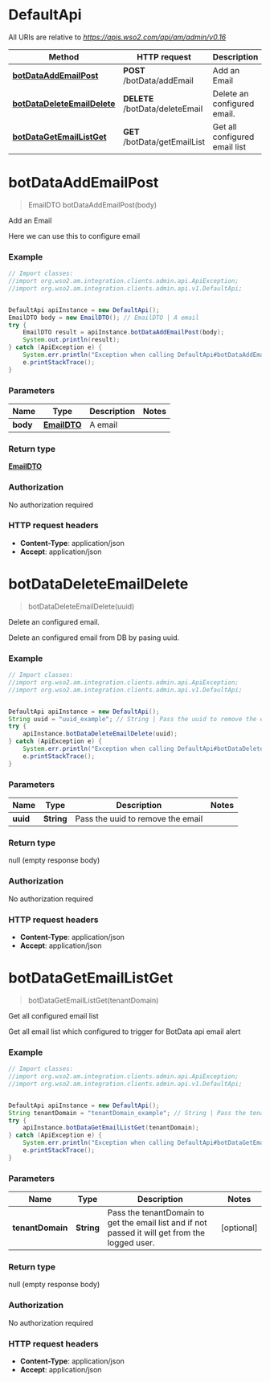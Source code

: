 # DefaultApi

All URIs are relative to *https://apis.wso2.com/api/am/admin/v0.16*

Method | HTTP request | Description
------------- | ------------- | -------------
[**botDataAddEmailPost**](DefaultApi.md#botDataAddEmailPost) | **POST** /botData/addEmail | Add an Email
[**botDataDeleteEmailDelete**](DefaultApi.md#botDataDeleteEmailDelete) | **DELETE** /botData/deleteEmail | Delete an configured email.
[**botDataGetEmailListGet**](DefaultApi.md#botDataGetEmailListGet) | **GET** /botData/getEmailList | Get all configured email list 


<a name="botDataAddEmailPost"></a>
# **botDataAddEmailPost**
> EmailDTO botDataAddEmailPost(body)

Add an Email

Here we can use this to configure email 

### Example
```java
// Import classes:
//import org.wso2.am.integration.clients.admin.api.ApiException;
//import org.wso2.am.integration.clients.admin.api.v1.DefaultApi;


DefaultApi apiInstance = new DefaultApi();
EmailDTO body = new EmailDTO(); // EmailDTO | A email 
try {
    EmailDTO result = apiInstance.botDataAddEmailPost(body);
    System.out.println(result);
} catch (ApiException e) {
    System.err.println("Exception when calling DefaultApi#botDataAddEmailPost");
    e.printStackTrace();
}
```

### Parameters

Name | Type | Description  | Notes
------------- | ------------- | ------------- | -------------
 **body** | [**EmailDTO**](EmailDTO.md)| A email  |

### Return type

[**EmailDTO**](EmailDTO.md)

### Authorization

No authorization required

### HTTP request headers

 - **Content-Type**: application/json
 - **Accept**: application/json

<a name="botDataDeleteEmailDelete"></a>
# **botDataDeleteEmailDelete**
> botDataDeleteEmailDelete(uuid)

Delete an configured email.

Delete an configured email from DB by pasing uuid. 

### Example
```java
// Import classes:
//import org.wso2.am.integration.clients.admin.api.ApiException;
//import org.wso2.am.integration.clients.admin.api.v1.DefaultApi;


DefaultApi apiInstance = new DefaultApi();
String uuid = "uuid_example"; // String | Pass the uuid to remove the email 
try {
    apiInstance.botDataDeleteEmailDelete(uuid);
} catch (ApiException e) {
    System.err.println("Exception when calling DefaultApi#botDataDeleteEmailDelete");
    e.printStackTrace();
}
```

### Parameters

Name | Type | Description  | Notes
------------- | ------------- | ------------- | -------------
 **uuid** | **String**| Pass the uuid to remove the email  |

### Return type

null (empty response body)

### Authorization

No authorization required

### HTTP request headers

 - **Content-Type**: application/json
 - **Accept**: application/json

<a name="botDataGetEmailListGet"></a>
# **botDataGetEmailListGet**
> botDataGetEmailListGet(tenantDomain)

Get all configured email list 

Get all email list which configured to trigger for BotData api email alert 

### Example
```java
// Import classes:
//import org.wso2.am.integration.clients.admin.api.ApiException;
//import org.wso2.am.integration.clients.admin.api.v1.DefaultApi;


DefaultApi apiInstance = new DefaultApi();
String tenantDomain = "tenantDomain_example"; // String | Pass the tenantDomain to get the email list and if not passed it will get from the logged user. 
try {
    apiInstance.botDataGetEmailListGet(tenantDomain);
} catch (ApiException e) {
    System.err.println("Exception when calling DefaultApi#botDataGetEmailListGet");
    e.printStackTrace();
}
```

### Parameters

Name | Type | Description  | Notes
------------- | ------------- | ------------- | -------------
 **tenantDomain** | **String**| Pass the tenantDomain to get the email list and if not passed it will get from the logged user.  | [optional]

### Return type

null (empty response body)

### Authorization

No authorization required

### HTTP request headers

 - **Content-Type**: application/json
 - **Accept**: application/json

